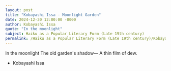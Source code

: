 ```yaml
---
layout: post
title: "Kobayashi Issa - Moonlight Garden"
date: 2024-12-30 12:00:00 -0000
author: Kobayashi Issa
quote: "In the moonlight"
subject: Haiku as a Popular Literary Form (Late 19th century)
permalink: /Haiku as a Popular Literary Form (Late 19th century)/Kobayashi Issa/Kobayashi Issa - Moonlight Garden
---
```


In the moonlight
The old garden's shadow—
A thin film of dew.

- Kobayashi Issa
